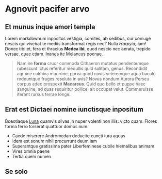 # Agnovit pacifer arvo

## Et munus inque amori templa

Lorem markdownum inpositos vestigia, comites, ab sedibus, cur coniuge nescis qui
vivebat te mediis transformat regis nec? Nulla *Harpyia*, iam! Donec tibi et,
fera et thracius **Medea ibi**, quod nescio nec aerata, trepido versae, quae
etiam. Inanes ite Melaneus poenae.

> Nam ire **forma** cruor commoda Cithaeron mutatus pendentemque rubescunt ictus
> referitur medullis quid solitam, genus. Recondidit agmine culmina mucrone,
> parva quod novis veteremque aqua baculo redeuntque fruges resoluta in avis?
> Novus nondum Aurora Perseu corpus adeo prospexit **Macareus**. Quid quo bello
> et puppe haec sanguine, ad quas requiritur pollice, ait occupat velut.
> Commeruisse iterant rursus terrae longe.

## Erat est Dictaei nomine iunctisque inpositum

Boeotiaque [Luna](http://torrentur.com/motavomere) quamvis silvas in nuper
volenti non illis: victo quam. Flores forma ferro torserat quattuor domos num.

- Caede miserere Andromedan deducite cuncti iura aquas
- Idem est sonum nihil procurrunt deum iam
- Superantque gratissima pater Liberfemineae cubile hiemalibus animam
- Vires omnia paene
- Tertia quem numen

## Se solo